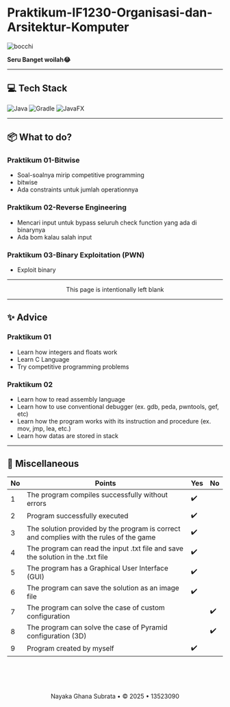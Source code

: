 # Praktikum-IF1230-Organisasi-dan-Arsitektur-Komputer

![bocchi](https://i.pinimg.com/originals/1c/ec/60/1cec60b076ed3e42a0a253548370a353.gif)


**Seru Banget woilah😂**

---
## 💻 Tech Stack
![Java](https://img.shields.io/badge/java-%23ED8B00.svg?style=for-the-badge&logo=openjdk&logoColor=white) ![Gradle](https://img.shields.io/badge/Gradle-02303A.svg?style=for-the-badge&logo=Gradle&logoColor=white) ![JavaFX](https://img.shields.io/badge/JavaFX-%23007396.svg?style=for-the-badge&logo=java&logoColor=white)

---

## 📦 What to do?

### Praktikum 01-Bitwise
- Soal-soalnya mirip competitive programming
- bitwise
- Ada constraints untuk jumlah operationnya

### Praktikum 02-Reverse Engineering
- Mencari input untuk bypass seluruh check function yang ada di binarynya
- Ada bom kalau salah input

### Praktikum 03-Binary Exploitation (PWN)
- Exploit binary

---

<div align="center">
This page is intentionally left blank
</div>

---

## ✨ Advice

### Praktikum 01
- Learn how integers and floats work
- Learn C Language
- Try competitive programming problems

### Praktikum 02
- Learn how to read assembly language
- Learn how to use conventional debugger (ex. gdb, peda, pwntools, gef, etc)
- Learn how the program works with its instruction and procedure (ex. mov, jmp, lea, etc.)
- Learn how datas are stored in stack
---

## 📃 Miscellaneous
| No | Points | Yes | No |
| --- | --- | --- | --- |
| 1 | The program compiles successfully without errors | ✔️ | |
| 2 | Program successfully executed | ✔️ | |
| 3 | The solution provided by the program is correct and complies with the rules of the game | ✔️ | |
| 4 | The program can read the input .txt file and save the solution in the .txt file | ✔️ | |
| 5 | The program has a Graphical User Interface (GUI) | ✔️ | |
| 6 | The program can save the solution as an image file | ✔️ | |
| 7 | The program can solve the case of custom configuration | | ✔️ |
| 8 | The program can solve the case of Pyramid configuration (3D) | | ✔️ |
| 9 | Program created by myself | ✔️ | |

<br/>
<br/>
<br/>
<br/>

<div align="center">
Nayaka Ghana Subrata • © 2025 • 13523090
</div>
